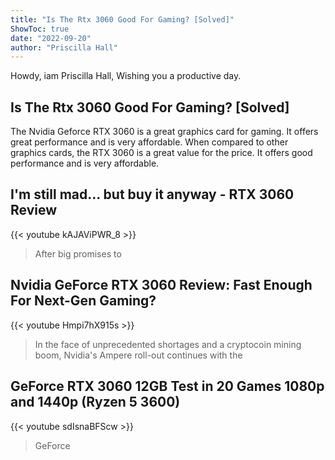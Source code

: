 ```yaml
---
title: "Is The Rtx 3060 Good For Gaming? [Solved]"
ShowToc: true 
date: "2022-09-20"
author: "Priscilla Hall" 
---
```


Howdy, iam Priscilla Hall, Wishing you a productive day.
## Is The Rtx 3060 Good For Gaming? [Solved]
The Nvidia Geforce RTX 3060 is a great graphics card for gaming. It offers great performance and is very affordable. When compared to other graphics cards, the RTX 3060 is a great value for the price. It offers good performance and is very affordable.

## I'm still mad… but buy it anyway - RTX 3060 Review
{{< youtube kAJAViPWR_8 >}}
>After big promises to 

## Nvidia GeForce RTX 3060 Review: Fast Enough For Next-Gen Gaming?
{{< youtube Hmpi7hX915s >}}
>In the face of unprecedented shortages and a cryptocoin mining boom, Nvidia's Ampere roll-out continues with the 

## GeForce RTX 3060 12GB Test in 20 Games 1080p and 1440p (Ryzen 5 3600)
{{< youtube sdIsnaBFScw >}}
>GeForce 

